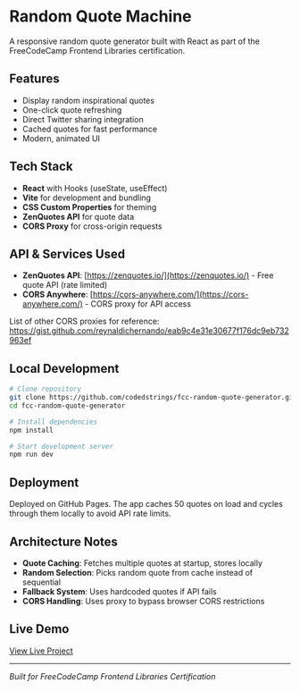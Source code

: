 # Random Quote Machine

A responsive random quote generator built with React as part of the FreeCodeCamp Frontend Libraries certification.

## Features
- Display random inspirational quotes
- One-click quote refreshing
- Direct Twitter sharing integration
- Cached quotes for fast performance
- Modern, animated UI

## Tech Stack
- **React** with Hooks (useState, useEffect)
- **Vite** for development and bundling
- **CSS Custom Properties** for theming
- **ZenQuotes API** for quote data
- **CORS Proxy** for cross-origin requests

## API & Services Used
- **ZenQuotes API**: [https://zenquotes.io/](https://zenquotes.io/) - Free quote API (rate limited)
- **CORS Anywhere**: [https://cors-anywhere.com/](https://cors-anywhere.com/) - CORS proxy for API access
  
List of other CORS proxies for reference: https://gist.github.com/reynaldichernando/eab9c4e31e30677f176dc9eb732963ef

## Local Development

```bash
# Clone repository
git clone https://github.com/codedstrings/fcc-random-quote-generator.git
cd fcc-random-quote-generator

# Install dependencies
npm install

# Start development server
npm run dev
```

## Deployment
Deployed on GitHub Pages. The app caches 50 quotes on load and cycles through them locally to avoid API rate limits.

## Architecture Notes
- **Quote Caching**: Fetches multiple quotes at startup, stores locally
- **Random Selection**: Picks random quote from cache instead of sequential
- **Fallback System**: Uses hardcoded quotes if API fails
- **CORS Handling**: Uses proxy to bypass browser CORS restrictions

## Live Demo
[View Live Project](https://codedstrings.github.io/fcc-random-quote-generator/)

---
*Built for FreeCodeCamp Frontend Libraries Certification*
